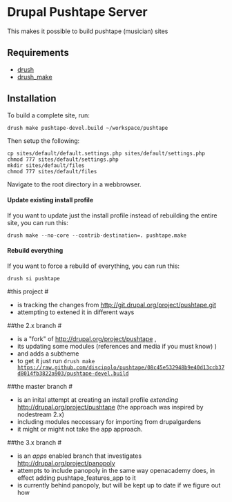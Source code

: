 Drupal Pushtape Server
==

This makes it possible to build pushtape (musician) sites

Requirements
------------

* [drush](http://drupal.org/project/drush) 
* [drush_make](http://drupal.org/project/drush_make)

Installation
------------

To build a complete site, run:

    drush make pushtape-devel.build ~/workspace/pushtape
    
Then setup the following:

    cp sites/default/default.settings.php sites/default/settings.php
    chmod 777 sites/default/settings.php
    mkdir sites/default/files
    chmod 777 sites/default/files

Navigate to the root directory in a webbrowser.

#### Update existing install profile ####

If you want to update just the install profile instead of rebuilding the
entire site, you can run this:

    drush make --no-core --contrib-destination=. pushtape.make

#### Rebuild everything ####

If you want to force a rebuild of everything, you can run this:

    drush si pushtape


#this project #

- is tracking the changes from http://git.drupal.org/project/pushtape.git
- attempting to extened it in different ways

##the 2.x branch #

- is a "fork" of http://drupal.org/project/pushtape ,
- its updating some modules (references and media if you must know) )
- and adds a subtheme
- to get it just run <code>drush make https://raw.github.com/discipolo/pushtape/08c45e532948b9e40d13ccb37d8014fb3822a903/pushtape-devel.build</code>

##the master branch #

- is an inital attempt at creating an install profile _extending_ http://drupal.org/project/pushtape (the approach was inspired by nodestream 2.x) 
- including modules neccessary for importing from drupalgardens
- it might or might not take the app approach.

##the 3.x branch #

- is an _apps_ enabled branch that investigates http://drupal.org/project/panopoly
- attempts to include panopoly in the same way openacademy does, in effect adding pushtape_features_app to it
- is currently behind panopoly, but will be kept up to date if we figure out how